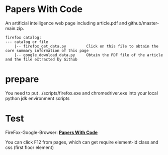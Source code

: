 # Papers With Code

An artificial intelligence web page including article.pdf and github/master-main.zip.

```
firefox catalog:
--- catalog or file
	|-- firefox_get_data.py         Click on this file to obtain the core summary information of this page
	|-- google_download_data.py     Obtain the PDF file of the article and the file extracted by Github
```

# prepare

You need to put ../scripts/firefox.exe and chromedriver.exe into your local python jdk environment scripts

# Test

FireFox-Google-Browser:   **[Papers With Code](https://paperswithcode.com/)**

You can click F12 from pages, which can get require element-id class and css (first floor element)
